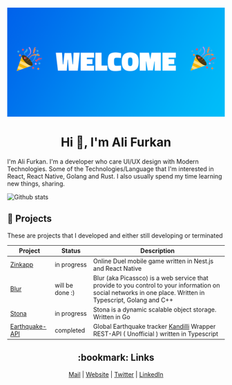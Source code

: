 ![alt](https://github.com/ali-furkan/ali-furkan/blob/master/welcome.png?raw=true)

<h1 align="center">Hi 👋, I'm Ali Furkan</h1>

I'm Ali Furkan. I'm a developer who care UI/UX design with Modern Technologies. Some of the Technologies/Language that I'm interested in React, React Native, Golang and Rust. I also usually spend my time learning new things, sharing.

![Github stats](https://github-readme-stats.vercel.app/api?username=ali-furkan&show_icons=true&theme=tokyonight)

## :tada: Projects
These are projects that I developed and either still developing or terminated

| Project                                                     | Status                | Description                                                  |
|-------------------------------------------------------------|-----------------------|--------------------------------------------------------------|
|[Zinkapp](https://github.com/ali-furkan/zinkapp)             | in progress           | Online Duel mobile game written in Nest.js and React Native |
|[Blur](https://github.com/auth-blur)                         | will be done :)       | Blur (aka Picassco) is a web service that provide to you control to your information on social networks in one place. Written in Typescript, Golang and C++ |
|[Stona](https://github.com/ali-furkan/stona)                 | in progress           | Stona is a dynamic scalable object storage. Written in Go |
|[Earthquake-API](https://github.com/ali-furkan/earthquake)   | completed             | Global Earthquake tracker [Kandilli](http://sc3.koeri.boun.edu.tr/eqevents/events.html) Wrapper REST-API ( Unofficial ) written in Typescript |

<h2 align="center">:bookmark: Links</h2>

<p align="center">
  <a href="mailto:me@alifurkan.dev">Mail</a> |
  <a href="https://alifurkan.dev">Website</a> |
  <a href="https://twitter.com/AliFurkqn">Twitter</a> |
  <a href="https://www.linkedin.com/in/ali-furkqn-kurt-38621b153">LinkedIn</a>
</p>

